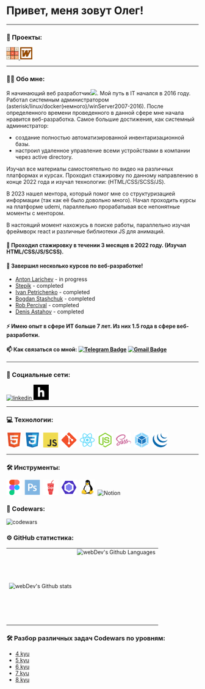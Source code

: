 
# Привет, меня зовут Олег!

---

### 🚀 Проекты:

<div id="games">
  <a href="https://ercera.github.io/2048-game" target="_blank">
  <img src="assets/games/2048-game.png" width="32" height="32" alt="2048-game" />
  </a>
  <a href="https://ercera.github.io/Wordle" target="_blank">
  <img src="assets/games/wordle-game.png" width="32" height="32" alt="Wordle" />
  </a>

</div>

---

### :man_technologist: Обо мне:

Я начинающий веб разработчик<img src="https://media.giphy.com/media/WUlplcMpOCEmTGBtBW/giphy.gif" width="30px">. 
Мой путь в IT начался в 2016 году. Работал системным администратором (asterisk/linux/docker(немного)/winServer2007-2016). После определенного времени проведенного в данной сфере мне начала нравится веб-разработка. 
Самое большие достижения, как системный администратор: 
- создание полностью автоматизированной инвентаризационной базы.
- настроил удаленное управление всеми устройствами в компании через active directory.
  
Изучал все материалы самостоятельно по видео на различных платформах и курсах. 
Проходил стажировку по данному направлению в конце 2022 года и изучал технологии: (HTML/CSS/SCSS/JS).

В 2023 нашел ментора, который помог мне со структуризацией информации (так как её было довольно много). 
Начал проходить курсы на платформе udemi, параллельно прорабатывая все непонятные моменты с ментором.

В настоящий момент нахожусь в поиске работы, параллельно изучая фреймворк react и различные библиотеки JS для анимаций.

#### :telescope: Проходил стажировку в течении 3 месяцев в 2022 году. (Изучал HTML/CSS/JS/SCSS).

#### :seedling: Завершил несколько курсов по веб-разработке!
- [Anton Larichev](https://www.udemy.com/course/react-nextjs) - in progress
- [Stepik](https://stepik.org/course/38218/promo#toc?auth=login) - completed
- [Ivan Petrichenko](https://www.udemy.com/course/javascript_full) - completed
- [Bogdan Stashchuk](https://www.udemy.com/course/javascript-ru) - completed
- [Rob Percival](https://www.udemy.com/course/the-complete-web-developer-course-2-russian) - completed
- [Denis Astahov](https://www.udemy.com/course/linux-lpi) - completed

#### :zap: Имею опыт в сфере ИТ больше 7 лет. Из них 1.5 года в сфере веб-разработки.

#### :mailbox: Как связаться со мной: [![Telegram Badge](https://img.shields.io/badge/-shaliukovoleg-blue?style=flat&logo=Telegram&logoColor=white)](https://t.me/cloudhermit) [![Gmail Badge](https://img.shields.io/badge/-Gmail-red?style=flat&logo=Gmail&logoColor=white)](mailto:imaginationenclave@gmail.com)

---

### 🤝 Социальные сети:

  <div id="badges">
    <a href="https://www.linkedin.com/in/%D0%B0%D0%BB%D0%B5%D0%BA%D1%81%D0%B5%D0%B9-%D1%84%D0%B8%D0%BB%D0%B8%D0%BC%D0%BE%D0%BD%D0%BE%D0%B2-2a0b07257/" target="_blank">
      <img src="https://cdn-icons-png.flaticon.com/512/2504/2504799.png" width="40" height="40" alt="linkedin" />
    </a>
    <a href="https://career.habr.com/shalyukov-oleg" target="_blank">
      <img src="assets/icons/Habr.svg" width="40" height="40" alt="habr"/>
    </a>
  </div>

---

### 💻 Технологии:

<div>
  <img src="https://github.com/devicons/devicon/blob/master/icons/html5/html5-original.svg" title="html5" alt="html5" width="40" height="40"/>&nbsp
  <img src="https://github.com/devicons/devicon/blob/master/icons/css3/css3-original.svg" title="css" alt="css" width="40" height="40"/>&nbsp
  <img src="https://github.com/devicons/devicon/blob/master/icons/javascript/javascript-original.svg" title="javascript" alt="javascript" width="40" height="40"/>&nbsp
  <img src="https://github.com/devicons/devicon/blob/master/icons/git/git-original.svg" title="git" alt="git" width="40" height="40"/>&nbsp
  <img src="https://github.com/devicons/devicon/blob/master/icons/react/react-original.svg" title="reactjs" alt="reactjs" width="40" height="40"/>&nbsp
  <img src="https://github.com/devicons/devicon/blob/master/icons/nodejs/nodejs-original.svg" title="nodejs" alt="nodejs" width="40" height="40"/>&nbsp
  <img src="https://github.com/devicons/devicon/blob/master/icons/sass/sass-original.svg" title="sass/scss" alt="sass/scss" width="40" height="40"/>&nbsp;
  <img src="https://github.com/devicons/devicon/blob/master/icons/webpack/webpack-original.svg" title="webpack" alt="webpack" width="40" height="40"/>&nbsp;
  <img src="https://github.com/devicons/devicon/blob/master/icons/jquery/jquery-original.svg" title="jquery" alt="jquery" width="40" height="40"/>&nbsp;
</div>

---

### 🛠 Инструменты:

<div>
  <img src="https://github.com/devicons/devicon/blob/master/icons/figma/figma-original.svg" title="figma" alt="figma" width="40" height="40"/>&nbsp;
  <img src="https://github.com/devicons/devicon/blob/master/icons/photoshop/photoshop-plain.svg" title="photoshop" alt="photoshop" width="40" height="40"/>&nbsp;
  <img src="https://github.com/devicons/devicon/blob/master/icons/gulp/gulp-plain.svg" title="gulp" alt="gulp" width="40" height="40"/>&nbsp;
  <img src="https://github.com/devicons/devicon/blob/master/icons/eslint/eslint-original.svg" title="eslint" alt="eslint" width="40" height="40"/>&nbsp;
  <img src="https://github.com/devicons/devicon/blob/master/icons/linux/linux-original.svg" title="linux" alt="linux" width="40" height="40"/>&nbsp;
  <img src="https://upload.wikimedia.org/wikipedia/commons/e/e9/Notion-logo.svg" title="Notion" alt="Notion" width="40" height="40"/>&nbsp;
</div>

### 🎯 Codewars:

![codewars](https://www.codewars.com/users/Heilagr/badges/large)

### ⚙️ GitHub статистика:

<table>
  <tr>
    <td>
      <img align="left" src="http://github-readme-streak-stats.herokuapp.com/?user=ShaliukovOleg&theme=dark&background=000000" alt="webDev's Github stats" />
    </td>
    <td>
      <img height="195px" align="right" alt="webDev's Github Languages" src="https://github-readme-stats-sigma-five.vercel.app/api/top-langs/?username=ShaliukovOleg&layout=compact&theme=vision-friendly-dark" />
    </td>
  </tr>
</table>

### 🛠 Разбор различных задач Codewars по уровням:
- [4 kyu](https://github.com/ShaliukovOleg/CodeWars-4-kyu-Solution-Explanation)
- [5 kyu](https://github.com/ShaliukovOleg/CodeWars-5-kyu-Solution-Explanation)
- [6 kyu](https://github.com/ShaliukovOleg/CodeWars-6-kyu-Solution-Explanation)
- [7 kyu](https://github.com/ShaliukovOleg/CodeWars-7-kyu-Solution-Explanation)
- [8 kyu](https://github.com/ShaliukovOleg/CodeWars-8-kyu-Solution-Explanation)
